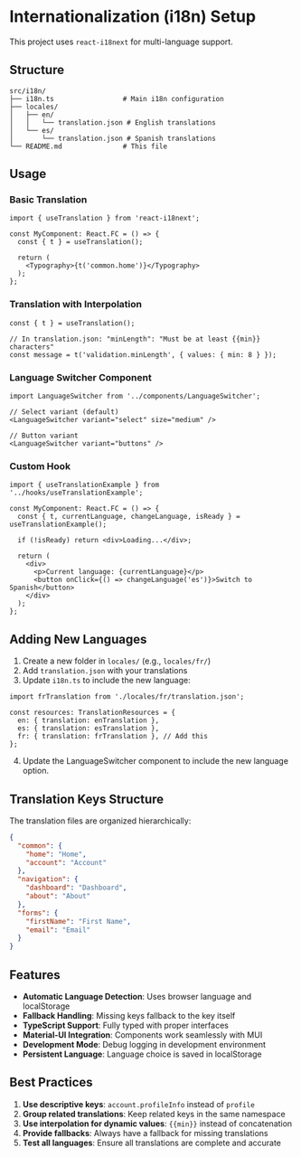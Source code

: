# Internationalization (i18n) Setup

This project uses `react-i18next` for multi-language support.

## Structure

```
src/i18n/
├── i18n.ts                 # Main i18n configuration
├── locales/
│   ├── en/
│   │   └── translation.json # English translations
│   └── es/
│       └── translation.json # Spanish translations
└── README.md               # This file
```

## Usage

### Basic Translation

```tsx
import { useTranslation } from 'react-i18next';

const MyComponent: React.FC = () => {
  const { t } = useTranslation();

  return (
    <Typography>{t('common.home')}</Typography>
  );
};
```

### Translation with Interpolation

```tsx
const { t } = useTranslation();

// In translation.json: "minLength": "Must be at least {{min}} characters"
const message = t('validation.minLength', { values: { min: 8 } });
```

### Language Switcher Component

```tsx
import LanguageSwitcher from '../components/LanguageSwitcher';

// Select variant (default)
<LanguageSwitcher variant="select" size="medium" />

// Button variant
<LanguageSwitcher variant="buttons" />
```

### Custom Hook

```tsx
import { useTranslationExample } from '../hooks/useTranslationExample';

const MyComponent: React.FC = () => {
  const { t, currentLanguage, changeLanguage, isReady } = useTranslationExample();

  if (!isReady) return <div>Loading...</div>;

  return (
    <div>
      <p>Current language: {currentLanguage}</p>
      <button onClick={() => changeLanguage('es')}>Switch to Spanish</button>
    </div>
  );
};
```

## Adding New Languages

1. Create a new folder in `locales/` (e.g., `locales/fr/`)
2. Add `translation.json` with your translations
3. Update `i18n.ts` to include the new language:

```tsx
import frTranslation from './locales/fr/translation.json';

const resources: TranslationResources = {
  en: { translation: enTranslation },
  es: { translation: esTranslation },
  fr: { translation: frTranslation }, // Add this
};
```

4. Update the LanguageSwitcher component to include the new language option.

## Translation Keys Structure

The translation files are organized hierarchically:

```json
{
  "common": {
    "home": "Home",
    "account": "Account"
  },
  "navigation": {
    "dashboard": "Dashboard",
    "about": "About"
  },
  "forms": {
    "firstName": "First Name",
    "email": "Email"
  }
}
```

## Features

- **Automatic Language Detection**: Uses browser language and localStorage
- **Fallback Handling**: Missing keys fallback to the key itself
- **TypeScript Support**: Fully typed with proper interfaces
- **Material-UI Integration**: Components work seamlessly with MUI
- **Development Mode**: Debug logging in development environment
- **Persistent Language**: Language choice is saved in localStorage

## Best Practices

1. **Use descriptive keys**: `account.profileInfo` instead of `profile`
2. **Group related translations**: Keep related keys in the same namespace
3. **Use interpolation for dynamic values**: `{{min}}` instead of concatenation
4. **Provide fallbacks**: Always have a fallback for missing translations
5. **Test all languages**: Ensure all translations are complete and accurate